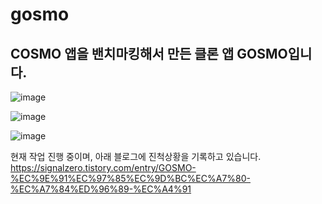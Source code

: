 # gosmo

COSMO 앱을 밴치마킹해서 만든 클론 앱 GOSMO입니다.
---

![image](https://github.com/Owonie/gosmo/assets/70142275/5bf3593b-0cf3-45a9-aa6c-fad2bbdc848c)

![image](https://github.com/Owonie/gosmo/assets/70142275/88662464-f535-414e-baf6-2e318581a745)

![image](https://github.com/Owonie/gosmo/assets/70142275/ad52394f-4e03-42e8-a825-3d92a5c121cc)

현재 작업 진행 중이며, 아래 블로그에 진척상황을 기록하고 있습니다. 
https://signalzero.tistory.com/entry/GOSMO-%EC%9E%91%EC%97%85%EC%9D%BC%EC%A7%80-%EC%A7%84%ED%96%89-%EC%A4%91

